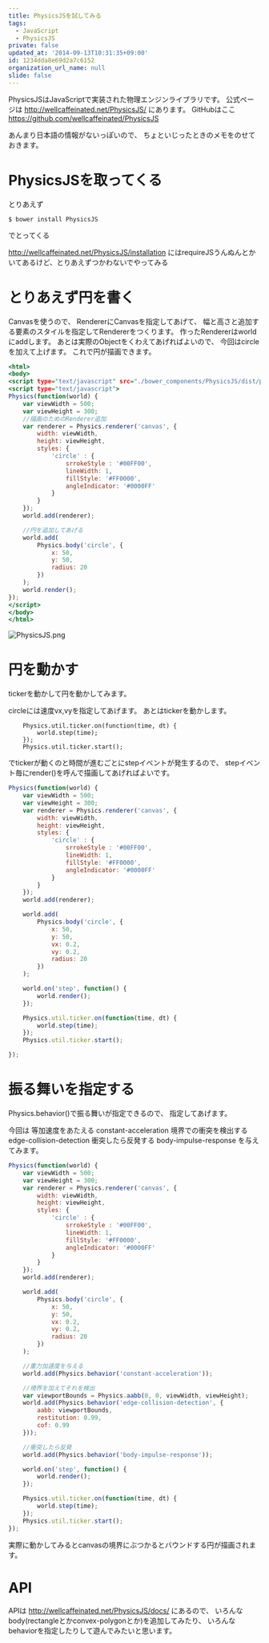 ```yaml
---
title: PhysicsJSを試してみる
tags:
  - JavaScript
  - PhysicsJS
private: false
updated_at: '2014-09-13T10:31:35+09:00'
id: 1234dda8e69d2a7c6152
organization_url_name: null
slide: false
---
```


PhysicsJSはJavaScriptで実装された物理エンジンライブラリです。
公式ページは
http://wellcaffeinated.net/PhysicsJS/
にあります。
GitHubはここ
https://github.com/wellcaffeinated/PhysicsJS

あんまり日本語の情報がないっぽいので、
ちょといじったときのメモをのせておきます。

# PhysicsJSを取ってくる

とりあえず

```shell-session:
$ bower install PhysicsJS
```

でとってくる

http://wellcaffeinated.net/PhysicsJS/installation
にはrequireJSうんぬんとかいてあるけど、とりあえずつかわないでやってみる



# とりあえず円を書く

Canvasを使うので、
RendererにCanvasを指定してあげて、
幅と高さと追加する要素のスタイルを指定してRendererをつくります。
作ったRendererはworldにaddします。
あとは実際のObjectをくわえてあげればよいので、
今回はcircleを加えて上げます。
これで円が描画できます。


````index.html
<html>
<body>
<script type="text/javascript" src="./bower_components/PhysicsJS/dist/physicsjs-full-0.6.0.min.js"></script>
<script type="text/javascript">
Physics(function(world) {
    var viewWidth = 500;
    var viewHeight = 300;
    //描画のためのRenderer追加
    var renderer = Physics.renderer('canvas', {
        width: viewWidth,
        height: viewHeight,
        styles: {
            'circle' : {
                srrokeStyle : '#00FF00',
                lineWidth: 1,
                fillStyle: '#FF0000',
                angleIndicator: '#0000FF'
            }
        }
    });
    world.add(renderer);

    //円を追加してあげる
    world.add(
        Physics.body('circle', {
            x: 50,
            y: 50,
            radius: 20
        })
    );
    world.render();        
});
</script>
</body>
</html>
````

![PhysicsJS.png](https://qiita-image-store.s3.amazonaws.com/0/4044/fba14139-a5a5-98c9-aebe-fdd884e76097.png "PhysicsJS.png")


# 円を動かす

tickerを動かして円を動かしてみます。

circleには速度vx,vyを指定してあげます。
あとはtickerを動かします。

```js:
    Physics.util.ticker.on(function(time, dt) {
        world.step(time);
    });
    Physics.util.ticker.start();
```

でtickerが動くのと時間が進むごとにstepイベントが発生するので、
stepイベント毎にrender()を呼んで描画してあげればよいです。


```test.js
Physics(function(world) {
    var viewWidth = 500;
    var viewHeight = 300;
    var renderer = Physics.renderer('canvas', {
        width: viewWidth,
        height: viewHeight,
        styles: {
            'circle' : {
                srrokeStyle : '#00FF00',
                lineWidth: 1,
                fillStyle: '#FF0000',
                angleIndicator: '#0000FF'
            }
        }
    });
    world.add(renderer);

    world.add(
        Physics.body('circle', {
            x: 50,
            y: 50,
            vx: 0.2,
            vy: 0.2,
            radius: 20
        })
    );

    world.on('step', function() {
        world.render();        
    });

    Physics.util.ticker.on(function(time, dt) {
        world.step(time);
    });
    Physics.util.ticker.start();

});
```

# 振る舞いを指定する
Physics.behavior()で振る舞いが指定できるので、
指定してあげます。

今回は
等加速度をあたえる constant-acceleration
境界での衝突を検出する edge-collision-detection
衝突したら反発する body-impulse-response
を与えてみます。

```test.js
Physics(function(world) {
    var viewWidth = 500;
    var viewHeight = 300;
    var renderer = Physics.renderer('canvas', {
        width: viewWidth,
        height: viewHeight,
        styles: {
            'circle' : {
                srrokeStyle : '#00FF00',
                lineWidth: 1,
                fillStyle: '#FF0000',
                angleIndicator: '#0000FF'
            }
        }
    });
    world.add(renderer);

    world.add(
        Physics.body('circle', {
            x: 50,
            y: 50,
            vx: 0.2,
            vy: 0.2,
            radius: 20
        })
    );

    //重力加速度を与える
    world.add(Physics.behavior('constant-acceleration'));

    //境界を加えてそれを検出
    var viewportBounds = Physics.aabb(0, 0, viewWidth, viewHeight);
    world.add(Physics.behavior('edge-collision-detection', {
        aabb: viewportBounds,
        restitution: 0.99,
        cof: 0.99
    }));

    //衝突したら反発
    world.add(Physics.behavior('body-impulse-response'));

    world.on('step', function() {
        world.render();
    });

    Physics.util.ticker.on(function(time, dt) {
        world.step(time);
    });
    Physics.util.ticker.start();
});
```

実際に動かしてみるとcanvasの境界にぶつかるとバウンドする円が描画されます。


# API
APIは
http://wellcaffeinated.net/PhysicsJS/docs/
にあるので、
いろんなbody(rectangleとかconvex-polygonとか)を追加してみたり、
いろんなbehaviorを指定したりして遊んでみたいと思います。


